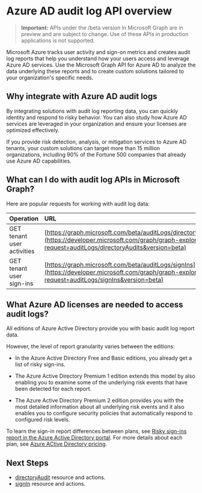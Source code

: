 # Azure AD audit log API overview

> **Important:** APIs under the /beta version in Microsoft Graph are in preview and are subject to change. Use of these APIs in production applications is not supported.

Microsoft Azure tracks user activity and sign-on metrics and creates audit log reports that help you understand how your users access and leverage Azure AD services.  Use the Microsoft Graph API for Azure AD to analyze the data underlying these reports and to create custom solutions tailored to your organization's specific needs.

## Why integrate with Azure AD audit logs

By integrating solutions with audit log reporting data, you can quickly identity and respond to risky behavior.  You can also study how Azure AD services are leveraged in your organization and ensure your licenses are optimized effectively.

If you provide risk detection, analysis, or mitigation services to Azure AD tenants, your custom solutions can target more than 15 million organizations, including 90% of the Fortune 500 companies that already use Azure AD capabilities.


## What can I do with audit log APIs in Microsoft Graph?

Here are popular requests for working with audit log data:

Operation | URL
:----------|:----
GET tenant user activities | [https://graph.microsoft.com/beta/auditLogs/directoryAudits](https://developer.microsoft.com/graph/graph-explorer?request=auditLogs/directoryAudits&version=beta)
GET tenant user sign-ins | [https://graph.microsoft.com/beta/auditLogs/signIns](https://developer.microsoft.com/graph/graph-explorer?request=auditLogs/signIns&version=beta)

## What Azure AD licenses are needed to access audit logs?

All editions of Azure Active Directory provide you with basic audit log report data.

However, the level of report granularity varies between the editions: 

- In the Azure Active Directory Free and Basic editions, you already get a list of risky sign-ins. 

- The Azure Active Directory Premium 1 edition extends this model by also enabling you to examine some of the underlying risk events that have been detected for each report. 

- The Azure Active Directory Premium 2 edition provides you with the most detailed information about all underlying risk events and it also enables you to configure security policies that automatically respond to configured risk levels.

To learn the sign-in report differences between plans, see [Risky sign-ins report in the Azure Active Directory portal](https://docs.microsoft.com/azure/active-directory/active-directory-reporting-security-risky-sign-ins).  For more details about each plan, see [Azure ACtive Directory pricing](https://azure.microsoft.com/pricing/details/active-directory/).

## Next Steps

- [directoryAudit](directoryAudit.md) resource and actions.
- [signIn](signIn.md) resource and actions. 